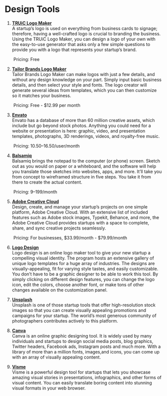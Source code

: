 # Design Tools 

1. **[TRUiC Logo Maker](https://howtostartanllc.com/logo-maker)**
<br>A startup’s logo is used on everything from business cards to signage; therefore, having a well-crafted logo is crucial to branding the business. Using the TRUiC Logo Maker, you can design a logo of your own with the easy-to-use generator that asks only a few simple questions to provide you with a logo that represents your startup’s brand. 

&emsp;&emsp;Pricing: Free

2. **[Tailor Brands Logo Maker](https://www.tailorbrands.com/)**
<br>Tailor Brands Logo Maker can make logos with just a few details, and without any design knowledge on your part. Simply input basic business details, and then select your style and fonts. The logo creator will generate several ideas from templates, which you can then customize so it matches your business.

&emsp;&emsp;Pricing: Free - $12.99 per month

3. **[Envato](https://elements.envato.com/)**
<br>Envato has a database of more than 60 million creative assets, which include but go beyond stock photos. Anything you could need for a website or presentation is here: graphic, video, and presentation templates, photographs, 3D renderings, videos, and royalty-free music.

&emsp;&emsp;Pricing: $10.50–$16.50/user/month

4. **[Balsamiq](https://balsamiq.com/buy/#cloud)**
<br>Balsamiq brings the notepad to the computer (or phone) screen. Sketch out as you would on paper or a whiteboard, and the software will help you translate those sketches into websites, apps, and more. It’ll take you from concept to wireframed structure in five steps. You take it from there to create the actual content.

&emsp;&emsp;Pricing: $9–$199/month

5. **[Adobe Creative Cloud](https://www.adobe.com/creativecloud.html)**
<br>Design, create, and manage your startup’s projects on one simple platform, Adobe Creative Cloud. With an extensive list of included features such as Adobe stock images, Typekit, Behance, and more, the Adobe Creative Cloud provides startups with a space to complete, share, and sync creative projects seamlessly. 

&emsp;&emsp;Pricing: For businesses, $33.99/month - $79.99/month

6. **[Logo Design](https://www.logodesign.net/)**
<br>Logo design is an online logo maker tool to give your new startup a compelling visual identity. The program hosts an extensive gallery of unique logo templates for a huge array of industries. The designs are visually-appealing, fit for varying style tastes, and easily customizable. You don’t have to be a graphic designer to be able to work this tool. By simply clicking on different design features, you can change the logo icon, edit the colors, choose another font, or make tons of other changes available on the customization panel.

7. **[Unsplash](https://unsplash.com/)** 
<br>Unsplash is one of those startup tools that offer high-resolution stock images so that you can create visually appealing promotions and campaigns for your startup. The world’s most generous community of photographers contributes actively to this platform.

8. **[Canva](https://www.canva.com/)** 
<br>Canva is an online graphic designing tool. It is widely used by many individuals and startups to design social media posts, blog graphics, Twitter headers, Facebook ads, Instagram posts and much more. With a library of more than a million fonts, images,and icons, you can come up with an array of visually appealing content.

9. **[Visme](https://www.visme.co/)**
<br>Visme is a powerful design tool for startups that lets you showcase amazing visual stories in presentations, infographics, and other forms of visual content. You can easily translate boring content into stunning visual formats in your web browser.


